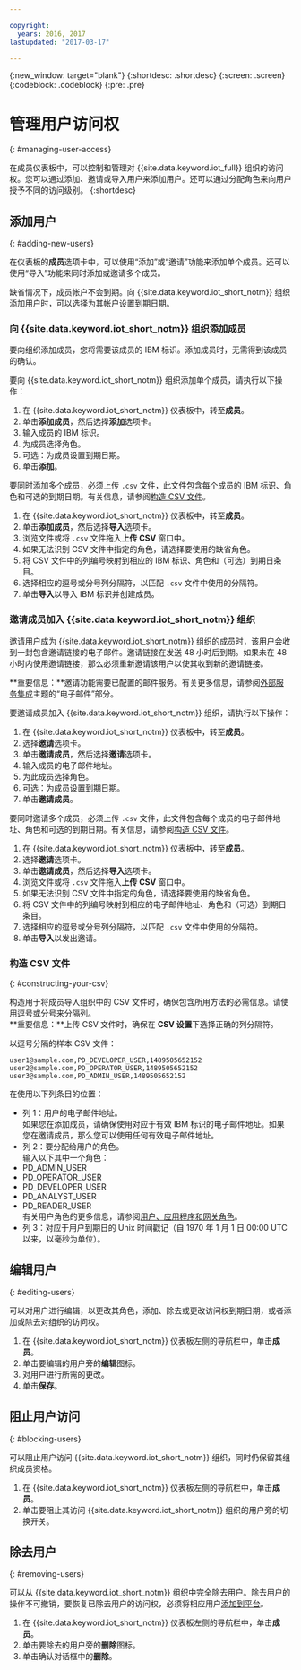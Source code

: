 ```yaml
---

copyright:
  years: 2016, 2017
lastupdated: "2017-03-17"

---
```


{:new_window: target="blank"}
{:shortdesc: .shortdesc}
{:screen: .screen}
{:codeblock: .codeblock}
{:pre: .pre}

# 管理用户访问权
{: #managing-user-access}

在成员仪表板中，可以控制和管理对 {{site.data.keyword.iot_full}} 组织的访问权。您可以通过添加、邀请<!--, registering-->或导入用户来添加用户。还可以通过分配角色来向用户授予不同的访问级别。
{:shortdesc}

## 添加用户
{: #adding-new-users}

在仪表板的**成员**选项卡中，可以使用<!--Add, Invite, or Register-->“添加”或“邀请”功能来添加单个成员。还可以<!--add, invite, or register-->使用“导入”功能来同时添加或邀请多个成员。

缺省情况下，成员帐户不会到期。向 {{site.data.keyword.iot_short_notm}} 组织添加用户时，可以选择为其帐户设置到期日期。

### 向 {{site.data.keyword.iot_short_notm}} 组织添加成员

要向组织添加成员，您将需要该成员的 IBM 标识。添加成员时，无需得到该成员的确认。

要向 {{site.data.keyword.iot_short_notm}} 组织添加单个成员，请执行以下操作：
1. 在 {{site.data.keyword.iot_short_notm}} 仪表板中，转至**成员**。
2. 单击**添加成员**，然后选择**添加**选项卡。
3. 输入成员的 IBM 标识。
4. 为成员选择角色。
5. 可选：为成员设置到期日期。
6. 单击**添加**。

要同时添加多个成员，必须上传 `.csv` 文件，此文件包含每个成员的 IBM 标识、角色和可选的到期日期。有关信息，请参阅[构造 CSV 文件](#constructing-your-csv)。
1. 在 {{site.data.keyword.iot_short_notm}} 仪表板中，转至**成员**。
2. 单击**添加成员**，然后选择**导入**选项卡。
3. 浏览文件或将 `.csv` 文件拖入**上传 CSV** 窗口中。
4. 如果无法识别 CSV 文件中指定的角色，请选择要使用的缺省角色。
5. 将 CSV 文件中的列编号映射到相应的 IBM 标识、角色和（可选）到期日条目。
6. 选择相应的逗号或分号列分隔符，以匹配 `.csv` 文件中使用的分隔符。
7. 单击**导入**以导入 IBM 标识并创建成员。


### 邀请成员加入 {{site.data.keyword.iot_short_notm}} 组织

邀请用户成为 {{site.data.keyword.iot_short_notm}} 组织的成员时，该用户会收到一封包含邀请链接的电子邮件。邀请链接在发送 48 小时后到期。如果未在 48 小时内使用邀请链接，那么必须重新邀请该用户以使其收到新的邀请链接。

**重要信息：**邀请功能需要已配置的邮件服务。有关更多信息，请参阅[外部服务集成](reference/extensions/index.html#email)主题的“电子邮件”部分。

要邀请成员加入 {{site.data.keyword.iot_short_notm}} 组织，请执行以下操作：
1. 在 {{site.data.keyword.iot_short_notm}} 仪表板中，转至**成员**。
2. 选择**邀请**选项卡。
2. 单击**邀请成员**，然后选择**邀请**选项卡。
3. 输入成员的电子邮件地址。
4. 为此成员选择角色。
5. 可选：为成员设置到期日期。
6. 单击**邀请成员**。

要同时邀请多个成员，必须上传 `.csv` 文件，此文件包含每个成员的电子邮件地址、角色和可选的到期日期。有关信息，请参阅[构造 CSV 文件](#constructing-your-csv)。
1. 在 {{site.data.keyword.iot_short_notm}} 仪表板中，转至**成员**。
2. 选择**邀请**选项卡。
2. 单击**邀请成员**，然后选择**导入**选项卡。
3. 浏览文件或将 `.csv` 文件拖入**上传 CSV** 窗口中。
4. 如果无法识别 CSV 文件中指定的角色，请选择要使用的缺省角色。
5. 将 CSV 文件中的列编号映射到相应的电子邮件地址、角色和（可选）到期日条目。
6. 选择相应的逗号或分号列分隔符，以匹配 `.csv` 文件中使用的分隔符。
7. 单击**导入**以发出邀请。

<!-- ### Registering a member with your {{site.data.keyword.iot_short_notm}} organization

If your organization is using {{site.data.keyword.Bluemix_notm}} {{site.data.keyword.ssoshort}}, you can add individual members to your organization by registering them, which does not require an IBMid.

To register a member with your {{site.data.keyword.iot_short_notm}} organization:
1. In the {{site.data.keyword.iot_short_notm}} dashboard, go to **Members**.
2. Select the **Invitations** tab.
2. Click **Invite Members** and select **Invite**.
3. Enter the email address of the member.
4. Select a role for this member.
5. Enter the subject, realm name, and issuer.
   **Important:** Ensure that the `Subject`, `Realm Name`, and `Issuer` fields comply with the OpenID Connect recommendations and standards. For more information, see the [OpenID Connect ![External link icon](../../icons/launch-glyph.svg "External link icon")](http://openid.net/connect/){: new_window} website.
6. Optional: Set an expiry date for the member.
7. Click **Register Member**.

To register multiple members simultaneously, you must upload a CSV (`.csv`) file that contains the email address, role, subject, realm name, issuer, and the optional expiry date of each member.
1. In the {{site.data.keyword.iot_short_notm}} dashboard, go to **Access**.
2. Click **Add Member** and select **Import**.
3. Click **Bulk Register**.
4. Select a default role and ensure that the column numbers on your CSV file match the column numbers in the CSV settings.
5. Ensure the column separator in your CSV file matches the column separator in the CSV settings.
6. Click **Browse your files** or drag the CSV file into the **Upload CSV** window. -->

### 构造 CSV 文件
{: #constructing-your-csv}

构造用于将成员导入组织中的 CSV 文件时，确保包含所用方法的必需信息。请使用逗号或分号来分隔列。  
**重要信息：**上传 CSV 文件时，确保在 **CSV 设置**下选择正确的列分隔符。

以逗号分隔的样本 CSV 文件：  
```
user1@sample.com,PD_DEVELOPER_USER,1489505652152
user2@sample.com,PD_OPERATOR_USER,1489505652152
user3@sample.com,PD_ADMIN_USER,1489505652152
```

在使用以下列条目的位置：  
- 列 1：用户的电子邮件地址。  
如果您在添加成员，请确保使用对应于有效 IBM 标识的电子邮件地址。如果您在邀请成员，那么您可以使用任何有效电子邮件地址。
- 列 2：要分配给用户的角色。  
输入以下其中一个角色：
 - PD_ADMIN_USER
 - PD_OPERATOR_USER
 - PD_DEVELOPER_USER
 - PD_ANALYST_USER
 - PD_READER_USER  
有关用户角色的更多信息，请参阅[用户、应用程序和网关角色](roles_index.html#user_roles)。
- 列 3：对应于用户到期日的 Unix 时间戳记（自 1970 年 1 月 1 日 00:00 UTC 以来，以毫秒为单位）。

## 编辑用户
{: #editing-users}

可以对用户进行编辑，以更改其角色，添加、除去或更改访问权到期日期，或者添加或除去对组织的访问权。

1. 在 {{site.data.keyword.iot_short_notm}} 仪表板左侧的导航栏中，单击**成员**。
2. 单击要编辑的用户旁的**编辑**图标。
3. 对用户进行所需的更改。
4. 单击**保存**。

## 阻止用户访问
{: #blocking-users}

可以阻止用户访问 {{site.data.keyword.iot_short_notm}} 组织，同时仍保留其组织成员资格。

1. 在 {{site.data.keyword.iot_short_notm}} 仪表板左侧的导航栏中，单击**成员**。
2. 单击要阻止其访问 {{site.data.keyword.iot_short_notm}} 组织的用户旁的切换开关。


## 除去用户
{: #removing-users}

可以从 {{site.data.keyword.iot_short_notm}} 组织中完全除去用户。除去用户的操作不可撤销，要恢复已除去用户的访问权，必须将相应用户[添加到平台](#adding-new-users)。

1. 在 {{site.data.keyword.iot_short_notm}} 仪表板左侧的导航栏中，单击**成员**。
2. 单击要除去的用户旁的**删除**图标。
3. 单击确认对话框中的**删除**。
